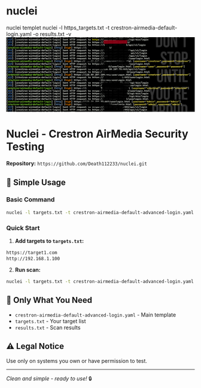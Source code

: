 # nuclei
nuclei templet 
nuclei -l https_targets.txt -t crestron-airmedia-default-login.yaml -o results.txt -v
![Example Image](github.png)
# Nuclei - Crestron AirMedia Security Testing

**Repository:** `https://github.com/Death112233/nuclei.git`

## 🎯 Simple Usage

### Basic Command
```bash
nuclei -l targets.txt -t crestron-airmedia-default-advanced-login.yaml -o results.txt
```

### Quick Start
1. **Add targets to `targets.txt`:**
```
https://target1.com
http://192.168.1.100
```

2. **Run scan:**
```bash
nuclei -l targets.txt -t crestron-airmedia-default-advanced-login.yaml -o results.txt -v
```

## 📁 Only What You Need
- `crestron-airmedia-default-advanced-login.yaml` - Main template
- `targets.txt` - Your target list
- `results.txt` - Scan results

## ⚠️ Legal Notice
Use only on systems you own or have permission to test.

---

*Clean and simple - ready to use!* 🔒
